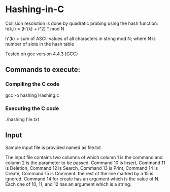 # Hashing-in-C

Collision resolution is done by quadratic probing using the hash function: h(k,i) = (h'(k) + i^2) * mod N

h'(k) = sum of ASCII values of all characters in string mod N; where N is number of slots in the hash table

Tested on gcc version 4.4.3 (GCC)

## Commands to execute:

### Compiling the  C code

gcc -o hashing Hashing.c

### Executing the C code

./hashing file.txt

## Input

Sample input file is provided named as file.txt

The input file contains two columns of which column 1 is the command and column 2 is the parameter to be passed.
Command 10 is Insert, Command 11 is Deletion, Command 12 is Search, Command 13 is Print, Command 14 is Create, Command 15
is Comment: the rest of the line marked by a 15 is ignored.
Command 14 for create has an argument which is the value of N. Each one of 10, 11, and 12 has an argument which is a string.
